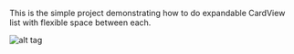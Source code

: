This is the simple project demonstrating how to do expandable CardView list with flexible space between each.

![alt tag](https://camo.githubusercontent.com/fee3ce68d975972c7ff670c009e3eec80f925a61/687474703a2f2f696d672e7069786164792e636f6d2f323031372f30332f3437313736315f657a6769662e636f6d766964656f746f6769662e676966)

